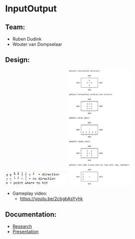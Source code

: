 # InputOutput

## Team:

- Ruben Dudink
- Wouter van Dompselaar

## Design:
<img src="https://github.com/GodlyHamster/InputOutput/blob/main/readmeImages/idea_1.png" width="200" title="cheese">
<img src="https://github.com/GodlyHamster/InputOutput/blob/main/readmeImages/idea_0.png" width="200" title="cheese">

- Gameplay video: 
  - https://youtu.be/2cbgbAsYyhk

## Documentation:
- <a href="https://docs.google.com/document/d/1A3_sfJxYx92M8wG7Oz07cUHNYeiZyv8KtiUZwZ-_zdI/edit?usp=sharing" target="_blank">Research</a>
- <a href="https://docs.google.com/presentation/d/1JqouaW2buXNQNDrk-9AAKmIox8t52yGm9PO30_MeixE/edit?usp=sharing" target="_blank">Presentation</a>
